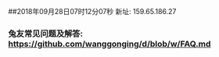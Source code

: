 ##2018年09月28日07时12分07秒 新址: 159.65.186.27
### 兔友常见问题及解答: https://github.com/wanggonging/d/blob/w/FAQ.md
